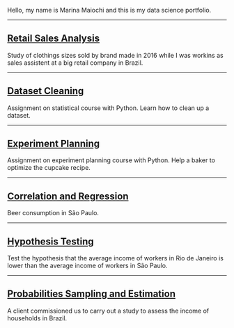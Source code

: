 Hello, my name is Marina Maiochi and this is my data science portfolio.

___

## [Retail Sales Analysis](/retail-sales-analysis/README.md)
Study of clothings sizes sold by brand made in 2016 while I was workins as sales assistent at a big retail company in Brazil.

___

## [Dataset Cleaning](/dataset-cleaning/README.md)
Assignment on statistical course with Python. Learn how to clean up a dataset.
___

## [Experiment Planning](/experiment-planning/README.md)
Assignment on experiment planning course with Python. Help a baker to optimize the cupcake recipe.
___

## [Correlation and Regression](/correlation-regression/README.md)
Beer consumption in São Paulo.
___

## [Hypothesis Testing](/hypothesis-testing/README.md)
Test the hypothesis that the average income of workers in Rio de Janeiro is lower than the average income of workers in São Paulo.

___

## [Probabilities Sampling and Estimation](/probabilities-sampling-estimation/README.md)
A client commissioned us to carry out a study to assess the income of households in Brazil.
